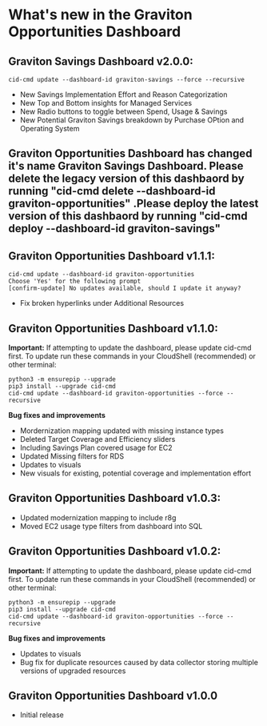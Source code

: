 # What's new in the Graviton Opportunities Dashboard


## Graviton Savings Dashboard v2.0.0:
```
cid-cmd update --dashboard-id graviton-savings --force --recursive
```
* New Savings Implementation Effort and Reason Categorization
* New Top and Bottom insights for Managed Services
* New Radio buttons to toggle between Spend, Usage & Savings
* New Potential Graviton Savings breakdown by Purchase OPtion and Operating System


## Graviton Opportunities Dashboard has changed it's name Graviton Savings Dashboard. Please delete the legacy version of this dashbaord by running "cid-cmd delete --dashboard-id graviton-opportunities" .Please deploy the latest version of this dashbaord by running "cid-cmd deploy --dashboard-id graviton-savings"

## Graviton Opportunities Dashboard v1.1.1:
```
cid-cmd update --dashboard-id graviton-opportunities
Choose 'Yes' for the following prompt
[confirm-update] No updates available, should I update it anyway? 
```
* Fix broken hyperlinks under Additional Resources

## Graviton Opportunities Dashboard v1.1.0:
**Important:** If attempting to update the dashboard, please update cid-cmd first. To update run these commands in your CloudShell (recommended) or other terminal:

```
python3 -m ensurepip --upgrade
pip3 install --upgrade cid-cmd
cid-cmd update --dashboard-id graviton-opportunities --force --recursive
```
**Bug fixes and improvements**
* Mordernization mapping updated with missing instance types
* Deleted Target Coverage and Efficiency sliders
* Including Savings Plan covered usage for EC2
* Updated Missing filters for RDS
* Updates to visuals
* New visuals for existing, potential coverage and implementation effort

## Graviton Opportunities Dashboard v1.0.3:
* Updated modernization mapping to include r8g
* Moved EC2 usage type filters from dashboard into SQL

## Graviton Opportunities Dashboard v1.0.2:
**Important:** If attempting to update the dashboard, please update cid-cmd first. To update run these commands in your CloudShell (recommended) or other terminal:

```
python3 -m ensurepip --upgrade
pip3 install --upgrade cid-cmd
cid-cmd update --dashboard-id graviton-opportunities --force --recursive
```

**Bug fixes and improvements**
 * Updates to visuals
 * Bug fix for duplicate resources caused by data collector storing multiple versions of upgraded resources


## Graviton Opportunities Dashboard v1.0.0
* Initial release
